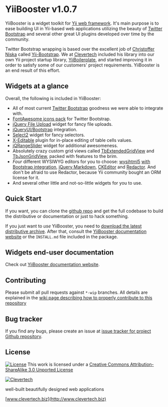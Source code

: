 YiiBooster v1.0.7
==========

YiiBooster is a widget toolkit for [Yii web framework](http://www.yiiframework.com).
It's main purpose is to ease building UI in Yii-based web applications utilizing the beauty of [Twitter Bootstrap][twitter-bootstrap]
and several other great UI plugins developed over time by the community.

Twitter Bootstrap wrapping is based over the excellent job of [Christoffer Niska](https://twitter.com/Crisu83) called [Yii-Bootstrap](http://www.cniska.net/yii-bootstrap/).
We at [Clevertech](http://clevertech.biz) included his library into our own Yii project startup library, [YiiBoilerplate](http://github.com/clevertech/yiiboilerplate),
and started improving it in order to satisfy some of our customers' project requirements.
YiiBooster is an end result of this effort.

## Widgets at a glance
Overall, the following is included in YiiBooster:

* All of most current [Twitter Bootstrap][twitter-bootstrap] goodness we were able to integrate with.
* [FontAwesome icons pack](http://fortawesome.github.io/Font-Awesome/) for Twitter Bootstrap.
* [jQuery File Upload](https://github.com/blueimp/jQuery-File-Upload) widget for fancy file uploads.
* [jQueryUI/Bootstrap](http://addyosmani.github.io/jquery-ui-bootstrap/) integration.
* [Select2](http://ivaynberg.github.io/select2/) widget for fancy selectors.
* [X-Editable](http://vitalets.github.io/x-editable/) plugin for in-place editing of table cells values.
* [jQRangeSlider](http://ghusse.github.io/jQRangeSlider/) widget for additional awesomeness.
* Absolutely crazy custom grid views called [TbExtendedGridView](http://yii-booster.clevertech.biz/extended-grid.html)
and [TbJsonGridView](http://yii-booster.clevertech.biz/json-grid.html), packed with features to the brim.
* *Four* different WYSIWYG editors for you to choose: [wysihtml5](https://github.com/xing/wysihtml5) [with Bootstrap integration](https://github.com/jhollingworth/bootstrap-wysihtml5),
[jQuery Markdown](https://github.com/arhpreston/jquery-markdown), [CKEditor](http://ckeditor.com/) and [Redactor](http://imperavi.com/redactor/).
And don't be afraid to use Redactor, because Yii community bought an ORM license for it.
* And several other little and not-so-little widgets for you to use.

## Quick Start

If you want, you can clone the [github repo](https://github.com/clevertech/YiiBooster) and get the full codebase
to build the distributive or documentation or just to hack something.

If you just want to _use_ YiiBooster, you need to [download the latest distributive archive](https://github.com/clevertech/YiiBooster/zipball/master).
After that, consult the [YiiBooster documentation website][booster-docs] or the `INSTALL.md` file included in the package.

## Widgets end-user documentation
Check out [YiiBooster documentation website][booster-docs].

## Contributing
Please submit all pull requests against `*-wip` branches.
All details are explained in the [wiki page describing how to properly contribute to this repository](https://github.com/clevertech/YiiBooster/wiki/How-to-contribute-to-this-repository)

## Bug tracker
If you find any bugs, please create an issue at [issue tracker for project Github repository](https://github.com/clevertech/YiiBooster/issues).

## License
[![License](http://i.creativecommons.org/l/by-sa/3.0/88x31.png)](http://creativecommons.org/licenses/by-sa/3.0/)
This work is licensed under a [Creative Commons Attribution-ShareAlike 3.0 Unported License](http://creativecommons.org/licenses/by-sa/3.0/)  

[![Clevertech](http://clevertech.biz/images/slir/w54-h36-c54:36/images/site/index/home/clevertech-logo.png)](http://www.clevertech.biz)

well-built beautifully designed web applications

[www.clevertech.biz](http://www.clevertech.biz)

[twitter-bootstrap]: http://twitter.github.com/bootstrap/
[booster-docs]: http://yii-booster.clevertech.biz/
